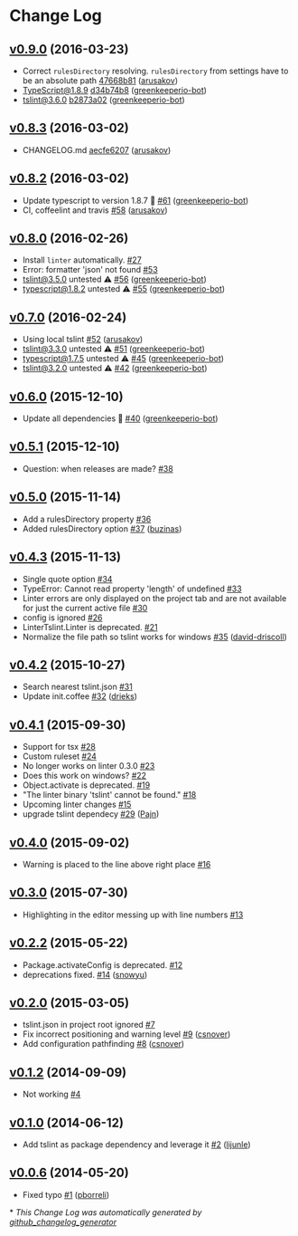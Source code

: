 # Change Log

## [v0.9.0](https://github.com/AtomLinter/linter-tslint/tree/v0.9.0) (2016-03-23)

- Correct ```rulesDirectory``` resolving. ```rulesDirectory``` from settings have to be an absolute path [47668b81](https://github.com/AtomLinter/linter-tslint/commit/47668b81459113a4478accba64b9a72d18e0b0e8) ([arusakov](https://github.com/arusakov))
- TypeScript@1.8.9  [d34b74b8](https://github.com/AtomLinter/linter-tslint/commit/d34b74b855217668d6df058e38bc7b7d6a3ddabd) ([greenkeeperio-bot](https://github.com/greenkeeperio-bot))
- tslint@3.6.0  [b2873a02](https://github.com/AtomLinter/linter-tslint/commit/b2873a02415e125738c5ef6b7eda22c38da831f2) ([greenkeeperio-bot](https://github.com/greenkeeperio-bot))

## [v0.8.3](https://github.com/AtomLinter/linter-tslint/tree/v0.8.3) (2016-03-02)

- CHANGELOG.md [aecfe6207](https://github.com/AtomLinter/linter-tslint/commit/aecfe6207672d83ecdea3008c79034cc207bc3ea) ([arusakov](https://github.com/arusakov))

## [v0.8.2](https://github.com/AtomLinter/linter-tslint/tree/v0.8.2) (2016-03-02)

- Update typescript to version 1.8.7 🚀 [\#61](https://github.com/AtomLinter/linter-tslint/pull/61) ([greenkeeperio-bot](https://github.com/greenkeeperio-bot))
- CI, coffeelint and travis [\#58](https://github.com/AtomLinter/linter-tslint/pull/58) ([arusakov](https://github.com/arusakov))

## [v0.8.0](https://github.com/AtomLinter/linter-tslint/tree/v0.8.0) (2016-02-26)

- Install `linter` automatically. [\#27](https://github.com/AtomLinter/linter-tslint/issues/27)
- Error: formatter 'json' not found [\#53](https://github.com/AtomLinter/linter-tslint/issues/53)
- tslint@3.5.0 untested ⚠️ [\#56](https://github.com/AtomLinter/linter-tslint/pull/56) ([greenkeeperio-bot](https://github.com/greenkeeperio-bot))
- typescript@1.8.2 untested ⚠️ [\#55](https://github.com/AtomLinter/linter-tslint/pull/55) ([greenkeeperio-bot](https://github.com/greenkeeperio-bot))

## [v0.7.0](https://github.com/AtomLinter/linter-tslint/tree/v0.7.0) (2016-02-24)

- Using local tslint [\#52](https://github.com/AtomLinter/linter-tslint/pull/52) ([arusakov](https://github.com/arusakov))
- tslint@3.3.0 untested ⚠️ [\#51](https://github.com/AtomLinter/linter-tslint/pull/51) ([greenkeeperio-bot](https://github.com/greenkeeperio-bot))
- typescript@1.7.5 untested ⚠️ [\#45](https://github.com/AtomLinter/linter-tslint/pull/45) ([greenkeeperio-bot](https://github.com/greenkeeperio-bot))
- tslint@3.2.0 untested ⚠️ [\#42](https://github.com/AtomLinter/linter-tslint/pull/42) ([greenkeeperio-bot](https://github.com/greenkeeperio-bot))

## [v0.6.0](https://github.com/AtomLinter/linter-tslint/tree/v0.6.0) (2015-12-10)

- Update all dependencies 🌴 [\#40](https://github.com/AtomLinter/linter-tslint/pull/40) ([greenkeeperio-bot](https://github.com/greenkeeperio-bot))

## [v0.5.1](https://github.com/AtomLinter/linter-tslint/tree/v0.5.1) (2015-12-10)

- Question: when releases are made? [\#38](https://github.com/AtomLinter/linter-tslint/issues/38)

## [v0.5.0](https://github.com/AtomLinter/linter-tslint/tree/v0.5.0) (2015-11-14)

- Add a rulesDirectory property [\#36](https://github.com/AtomLinter/linter-tslint/issues/36)
- Added rulesDirectory option [\#37](https://github.com/AtomLinter/linter-tslint/pull/37) ([buzinas](https://github.com/buzinas))

## [v0.4.3](https://github.com/AtomLinter/linter-tslint/tree/v0.4.3) (2015-11-13)

- Single quote option [\#34](https://github.com/AtomLinter/linter-tslint/issues/34)
- TypeError: Cannot read property 'length' of undefined [\#33](https://github.com/AtomLinter/linter-tslint/issues/33)
- Linter errors are only displayed on the project tab and are not available for just the current active file [\#30](https://github.com/AtomLinter/linter-tslint/issues/30)
- config is ignored [\#26](https://github.com/AtomLinter/linter-tslint/issues/26)
- LinterTslint.Linter is deprecated. [\#21](https://github.com/AtomLinter/linter-tslint/issues/21)
- Normalize the file path so tslint works for windows [\#35](https://github.com/AtomLinter/linter-tslint/pull/35) ([david-driscoll](https://github.com/david-driscoll))

## [v0.4.2](https://github.com/AtomLinter/linter-tslint/tree/v0.4.2) (2015-10-27)

- Search nearest tslint.json [\#31](https://github.com/AtomLinter/linter-tslint/issues/31)
- Update init.coffee [\#32](https://github.com/AtomLinter/linter-tslint/pull/32) ([drieks](https://github.com/drieks))

## [v0.4.1](https://github.com/AtomLinter/linter-tslint/tree/v0.4.1) (2015-09-30)

- Support for tsx [\#28](https://github.com/AtomLinter/linter-tslint/issues/28)
- Custom ruleset [\#24](https://github.com/AtomLinter/linter-tslint/issues/24)
- No longer works on linter 0.3.0 [\#23](https://github.com/AtomLinter/linter-tslint/issues/23)
- Does this work on windows? [\#22](https://github.com/AtomLinter/linter-tslint/issues/22)
- Object.activate is deprecated. [\#19](https://github.com/AtomLinter/linter-tslint/issues/19)
- "The linter binary 'tslint' cannot be found." [\#18](https://github.com/AtomLinter/linter-tslint/issues/18)
- Upcoming linter changes [\#15](https://github.com/AtomLinter/linter-tslint/issues/15)
- upgrade tslint dependecy [\#29](https://github.com/AtomLinter/linter-tslint/pull/29) ([Pajn](https://github.com/Pajn))

## [v0.4.0](https://github.com/AtomLinter/linter-tslint/tree/v0.4.0) (2015-09-02)

- Warning is placed to the line above right place [\#16](https://github.com/AtomLinter/linter-tslint/issues/16)

## [v0.3.0](https://github.com/AtomLinter/linter-tslint/tree/v0.3.0) (2015-07-30)

- Highlighting in the editor messing up with line numbers [\#13](https://github.com/AtomLinter/linter-tslint/issues/13)

## [v0.2.2](https://github.com/AtomLinter/linter-tslint/tree/v0.2.2) (2015-05-22)

- Package.activateConfig is deprecated. [\#12](https://github.com/AtomLinter/linter-tslint/issues/12)
- deprecations fixed. [\#14](https://github.com/AtomLinter/linter-tslint/pull/14) ([snowyu](https://github.com/snowyu))

## [v0.2.0](https://github.com/AtomLinter/linter-tslint/tree/v0.2.0) (2015-03-05)

- tslint.json in project root ignored [\#7](https://github.com/AtomLinter/linter-tslint/issues/7)
- Fix incorrect positioning and warning level [\#9](https://github.com/AtomLinter/linter-tslint/pull/9) ([csnover](https://github.com/csnover))
- Add configuration pathfinding [\#8](https://github.com/AtomLinter/linter-tslint/pull/8) ([csnover](https://github.com/csnover))

## [v0.1.2](https://github.com/AtomLinter/linter-tslint/tree/v0.1.2) (2014-09-09)

- Not working [\#4](https://github.com/AtomLinter/linter-tslint/issues/4)

## [v0.1.0](https://github.com/AtomLinter/linter-tslint/tree/v0.1.0) (2014-06-12)

- Add tslint as package dependency and leverage it [\#2](https://github.com/AtomLinter/linter-tslint/pull/2) ([lijunle](https://github.com/lijunle))

## [v0.0.6](https://github.com/AtomLinter/linter-tslint/tree/v0.0.6) (2014-05-20)

- Fixed typo [\#1](https://github.com/AtomLinter/linter-tslint/pull/1) ([pborreli](https://github.com/pborreli))

\* *This Change Log was automatically generated by [github_changelog_generator](https://github.com/skywinder/Github-Changelog-Generator)*
